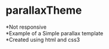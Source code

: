 # parallaxTheme


*Not responsive <br>
*Example of a Simple parallax template <br>
*Created using html and css3 <br>

